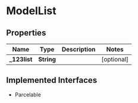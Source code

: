 

# ModelList


## Properties

| Name | Type | Description | Notes |
|------------ | ------------- | ------------- | -------------|
|**_123list** | **String** |  |  [optional] |


## Implemented Interfaces

* Parcelable


